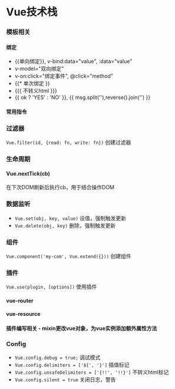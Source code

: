 # Vue技术栈
### 模板相关
#### 绑定
+ {{单向绑定}}, v-bind:data="value", :data="value" 
+ v-model="双向绑定"  
+ v-on:click="绑定事件", @click="method"  
+ {{* 单次绑定 }}  
+ {{{ 不转义html }}}  
+ {{ ok ? 'YES' : 'NO' }}, {{ msg.split(''),reverse().join('') }}  

#### 常用指令

### 过滤器
`Vue.filter(id, {read: fn, write: fn})` 创建过滤器


### 生命周期
#### Vue.nextTick(cb)
在下次DOM刷新后执行cb，用于结合操作DOM  

### 数据监听
+ `Vue.set(obj, key, value)` 设值，强制触发更新   
+ `Vue.delete(obj, key)` 删除，强制触发更新  

  

### 组件
`Vue.component('my-com', Vue.extend({}))` 创建组件  

### 插件
`Vue.use(plugin, [options])` 使用插件  

#### vue-router
#### vue-resource
#### 插件编写相关 - mixin更改vue对象，为vue实例添加额外属性方法

### Config
+ `Vue.config.debug = true;` 调试模式  
+ `Vue.config.delimiters = ['${', '}']` 插值标记  
+ `Vue.config.unsafeDelimiters = ['{!!', '!!}']` 不转义html标记  
+ `Vue.config.silent = true` 关闭日志，警告  